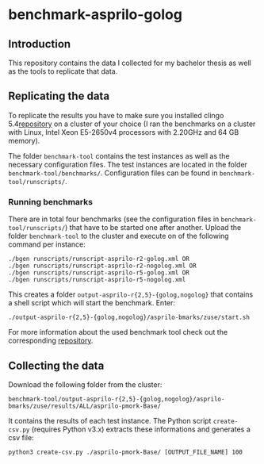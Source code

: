 # benchmark-asprilo-golog

## Introduction

This repository contains the data I collected for my bachelor thesis as well as the tools to replicate that data.

## Replicating the data

To replicate the results you have to make sure you installed clingo 5.4[repository](https://github.com/potassco/clingo) on a cluster of your choice (I ran the benchmarks on a cluster with Linux, Intel Xeon E5-2650v4 processors with 2.20GHz and 64 GB memory).

The folder `benchmark-tool` contains the test instances as well as the necessary configuration files. The test instances are located in the folder `benchmark-tool/benchmarks/`. Configuration files can be found in `benchmark-tool/runscripts/`.

### Running benchmarks

There are in total four benchmarks (see the configuration files in `benchmark-tool/runscripts/`) that have to be started one after another. Upload the folder `benchmark-tool` to the cluster and execute on of the following command per instance:

```shell
./bgen runscripts/runscript-asprilo-r2-golog.xml OR
./bgen runscripts/runscript-asprilo-r2-nogolog.xml OR
./bgen runscripts/runscript-asprilo-r5-golog.xml OR
./bgen runscripts/runscript-asprilo-r5-nogolog.xml
```

This creates a folder `output-asprilo-r{2,5}-{golog,nogolog}` that contains a shell script which will start the benchmark. Enter:

```shell
./output-asprilo-r{2,5}-{golog,nogolog}/asprilo-bmarks/zuse/start.sh
``` 

For more information about the used benchmark tool check out the corresponding [repository](https://github.com/potassco/benchmark-tool).

## Collecting the data

Download the following folder from the cluster:

```shell
benchmark-tool/output-asprilo-r{2,5}-{golog,nogolog}/asprilo-bmarks/zuse/results/ALL/asprilo-pmork-Base/
```

It contains the results of each test instance. The Python script `create-csv.py` (requires Python v3.x) extracts these informations and generates a csv file:

```shell
python3 create-csv.py ./asprilo-pmork-Base/ [OUTPUT_FILE_NAME] 100
```